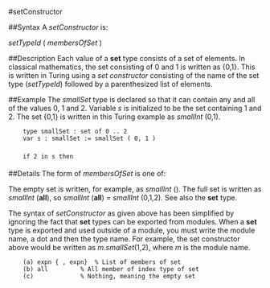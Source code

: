 
#setConstructor

##Syntax
A _setConstructor_ is:


_setTypeId_ ( _membersOfSet_ )



##Description
Each value of a **set** type consists of a set of elements. In classical mathematics, the set consisting of 0 and 1 is written as {0,1}. This is written in Turing using a _set constructor_ consisting of the name of the set type (_setTypeId_) followed by a parenthesized list of elements.


##Example
The _smallSet_ type is declared so that it can contain any and all of the values 0, 1 and 2. Variable _s_ is initialized to be the set containing 1 and 2. The set {0,1} is written in this Turing example as _smallInt_ (0,1).

        type smallSet : set of 0 .. 2
        var s : smallSet := smallSet ( 0, 1 )
        
        if 2 in s then 
##Details
The form of _membersOfSet_ is one of:

The empty set is written, for example, as _smallInt_ (). The full set is written as _smallInt_ (**all**), so _smallInt_ (**all**) = _smallInt_ (0,1,2). See also the **set** type.

The syntax of _setConstructor_ as given above has been simplified by ignoring the fact that **set** types can be exported from modules. When a **set** type is exported and used outside of a module, you must write the module name, a dot and then the type name. For example, the set constructor above would be written as _m.smallSet_(1,2), where _m_ is the module name.

        (a) expn { , expn}  % List of members of set
        (b) all         % All member of index type of set
        (c)             % Nothing, meaning the empty set
